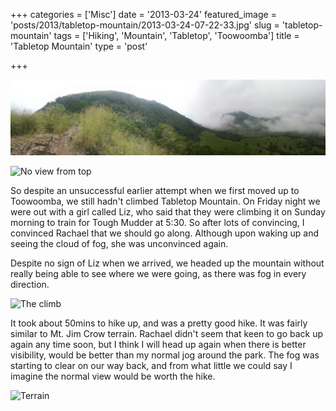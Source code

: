 +++
categories = ['Misc']
date = '2013-03-24'
featured_image = 'posts/2013/tabletop-mountain/2013-03-24-07-22-33.jpg'
slug = 'tabletop-mountain'
tags = ['Hiking', 'Mountain', 'Tabletop', 'Toowoomba']
title = 'Tabletop Mountain'
type = 'post'

+++

![Tabletop](2013-03-24-07-22-33.jpg)

![No view from top](2013-03-24-06-32-25.jpg "No view from top")

So despite an unsuccessful earlier attempt when we first moved up to Toowoomba, we still hadn't climbed Tabletop Mountain. On Friday night we were out with a girl called Liz, who said that they were climbing it on Sunday morning to train for Tough Mudder at 5:30. So after lots of convincing, I convinced Rachael that we should go along. Although upon waking up and seeing the cloud of fog, she was unconvinced again.

Despite no sign of Liz when we arrived, we headed up the mountain without really being able to see where we were going, as there was fog in every direction.

![The climb](2013-03-24-07-16-23.jpg "The climb")

It took about 50mins to hike up, and was a pretty good hike. It was fairly similar to Mt. Jim Crow terrain. Rachael didn't seem that keen to go back up again any time soon, but I think I will head up again when there is better visibility, would be better than my normal jog around the park. The fog was starting to clear on our way back, and from what little we could say I imagine the normal view would be worth the hike.

![Terrain](2013-03-24-07-00-12.jpg "Slippery Terrain")